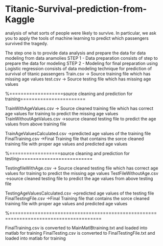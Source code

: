 # Titanic-Survival-prediction-from-Kaggle
analysis of what sorts of people were likely to survive. In particular, we ask you to apply the tools of machine learning to predict which passengers survived the tragedy.

The step one is to provide data analysis and prepare the data for data modeling from data anamolies
STEP 1 - Data preparation consists of step to prepare the data for modeling
STEP 2 - Modeling for final preparation using Logistic regression consists of data modeling technique for prediction of survival of titanic passengers
Train.csv -> Source training file which has missing age values 
test.csv -> Source testing file which has missing age values

%===================source cleaning and prediction for training=======================

TrainWithAgeValues.csv -> Source cleaned training file which has correct age values for training to predict the missing age values
TrainWithoutAgeValues.csv ->source cleaned testing file to predict the age values from above training file

TrainAgeValuesCalculated.csv ->predicted age values of the training file
FinalTraining.csv ->Final Training file that contains the sorce cleaned training file with proper age values and predicted age values

%==================source cleaning and prediction for testing==========================

TestingfileWithAge.csv -> Source cleaned testing file which has correct age values for training to predict the missing age values
TestFileWithoutAge.csv ->source cleaned testing file to predict the age values from above testing file

TestingAgeValuesCalculated.csv ->predicted age values of the testing file
FinalTestingFile.csv ->Final Training file that contains the sorce cleaned training file with proper age values and predicted age values

%======================================================================================

FinalTraining.csv is converted to MainMatlBtraining.txt and loaded into matlab for training
FinalTesting.csv is converted to FinalTestingFile.txt and loaded into matlab for training
